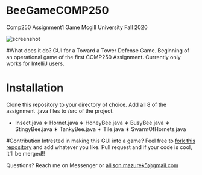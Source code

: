 # BeeGameCOMP250
Comp250 Assignment1 Game Mcgill University Fall 2020

![screenshot](https://github.com/allisonmazurek/BeeGameCOMP250/blob/master/GUIsnapshot.jpg)

#What does it do?
GUI for a Toward a Tower Defense Game. Beginning of an operational game of the first COMP250 Assignment.
Currently only works for IntelliJ users. 

# Installation
Clone this repository to your directory of choice.
Add all 8 of the assignment .java files to /src of the project. 
* Insect.java
∗ Hornet.java
∗ HoneyBee.java 
∗ BusyBee.java
∗ StingyBee.java 
∗ TankyBee.java
∗ Tile.java
∗ SwarmOfHornets.java


#Contribution
Intrested in making this GUI into a game? Feel free to [fork this repository](https://help.github.com/en/github/getting-started-with-github/fork-a-repo) and add whatever you like. 
Pull request and if your code is cool, it'll be merged!! 

Questions? Reach me on Messenger or allison.mazurek5@gmail.com 



